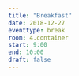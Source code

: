 ```yaml
---
title: "Breakfast"
date: 2018-12-27
eventtype: break
room: 4.container
start: 9:00
end: 10:00
draft: false
---
```

